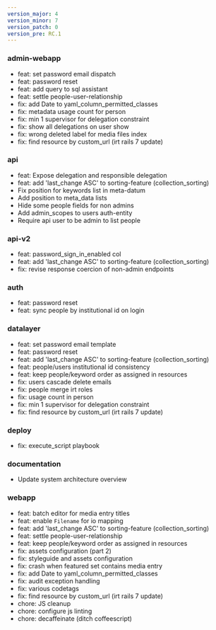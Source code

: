 ```yaml
---
version_major: 4
version_minor: 7
version_patch: 0
version_pre: RC.1
---
```


### admin-webapp

- feat: set password email dispatch
- feat: password reset
- feat: add query to sql assistant
- feat: settle people-user-relationship
- fix: add Date to yaml_column_permitted_classes
- fix: metadata usage count for person
- fix: min 1 supervisor for delegation constraint
- fix: show all delegations on user show
- fix: wrong deleted label for media files index
- fix: find resource by custom_url (irt rails 7 update)

### api

- feat: Expose delegation and responsible delegation
- feat: add 'last_change ASC' to sorting-feature (collection_sorting)
- Fix position for keywords list in meta-datum
- Add position to meta_data lists
- Hide some people fields for non admins
- Add admin_scopes to users auth-entity
- Require api user to be admin to list people

### api-v2

- feat: password_sign_in_enabled col
- feat: add 'last_change ASC' to sorting-feature (collection_sorting)
- fix: revise response coercion of non-admin endpoints

### auth

- feat: password reset
- feat: sync people by institutional id on login

### datalayer

- feat: set password email template
- feat: password reset
- feat: add 'last_change ASC' to sorting-feature (collection_sorting)
- feat: people/users institutional id consistency
- feat: keep people/keyword order as assigned in resources
- fix: users cascade delete emails
- fix: people merge irt roles
- fix: usage count in person
- fix: min 1 supervisor for delegation constraint
- fix: find resource by custom_url (irt rails 7 update)

### deploy

- fix: execute_script playbook

### documentation

- Update system architecture overview

### webapp

- feat: batch editor for media entry titles
- feat: enable `Filename` for io mapping
- feat: add 'last_change ASC' to sorting-feature (collection_sorting)
- feat: settle people-user-relationship
- feat: keep people/keyword order as assigned in resources
- fix: assets configuration (part 2)
- fix: styleguide and assets configuration
- fix: crash when featured set contains media entry
- fix: add Date to yaml_column_permitted_classes
- fix: audit exception handling
- fix: various codetags
- fix: find resource by custom_url (irt rails 7 update)
- chore: JS cleanup
- chore: configure js linting
- chore: decaffeinate (ditch coffeescript)

